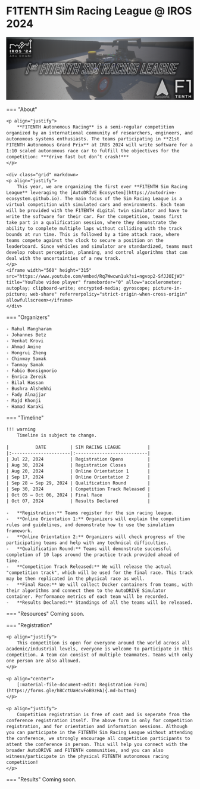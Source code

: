 # F1TENTH Sim Racing League @ IROS 2024

![F1TENTH Sim Racing League @ IROS 2024](../../assets/images/F1TENTH-Sim-Racing-League-IROS-2024.png)

=== "About"

    <p align="justify">
        **F1TENTH Autonomous Racing** is a semi-regular competition organized by an international community of researchers, engineers, and autonomous systems enthusiasts. The teams participating in **21st F1TENTH Autonomous Grand Prix** at IROS 2024 will write software for a 1:10 scaled autonomous race car to fulfill the objectives for the competition: ***drive fast but don’t crash!***
    </p>

    <div class="grid" markdown>
    <p align="justify">
        This year, we are organizing the first ever **F1TENTH Sim Racing League** leveraging the [AutoDRIVE Ecosystem](https://autodrive-ecosystem.github.io). The main focus of the Sim Racing League is a virtual competition with simulated cars and environments. Each team will be provided with the F1TENTH digital twin simulator and have to write the software for their car. For the competition, teams first take part in a qualification session, where they demonstrate the ability to complete multiple laps without colliding with the track bounds at run time. This is followed by a time attack race, where teams compete against the clock to secure a position on the leaderboard. Since vehicles and simulator are standardized, teams must develop robust perception, planning, and control algorithms that can deal with the uncertainties of a new track.
    </p>
    <iframe width="560" height="315" src="https://www.youtube.com/embed/Rq7Wwcwn1uk?si=ngvop2-SfJJOIjWJ" title="YouTube video player" frameborder="0" allow="accelerometer; autoplay; clipboard-write; encrypted-media; gyroscope; picture-in-picture; web-share" referrerpolicy="strict-origin-when-cross-origin" allowfullscreen></iframe>
    </div>

=== "Organizers"

    - Rahul Mangharam
    - Johannes Betz
    - Venkat Krovi
    - Ahmad Amine
    - Hongrui Zheng
    - Chinmay Samak
    - Tanmay Samak
    - Fabio Bonsignorio
    - Enrica Zereik
    - Bilal Hassan
    - Bushra Alshehhi
    - Fady Alnajjar
    - Majd Khonji
    - Hamad Karaki

=== "Timeline"
    
    !!! warning
        Timeline is subject to change.

    |          DATE         | SIM RACING LEAGUE          |
    |:----------------------|:---------------------------|
    | Jul 22, 2024          | Registration Opens         |
    | Aug 30, 2024          | Registration Closes        |
    | Aug 20, 2024          | Online Orientation 1       |
    | Sep 17, 2024          | Online Orientation 2       |
    | Sep 28 – Sep 29, 2024 | Qualification Round        |
    | Sep 30, 2024          | Competition Track Released |
    | Oct 05 – Oct 06, 2024 | Final Race                 |
    | Oct 07, 2024          | Results Declared           |

    -	**Registration:** Teams register for the sim racing league.
    -	**Online Orientation 1:** Organizers will explain the competition rules and guidelines, and demonstrate how to use the simulation framework.
    -	**Online Orientation 2:** Organizers will check progress of the participating teams and help with any technical difficulties.
    -	**Qualification Round:** Teams will demonstrate successful completion of 10 laps around the practice track provided ahead of time.
    -	**Competition Track Released:** We will release the actual "competition track", which will be used for the final race. This track may be then replicated in the physical race as well.
    -	**Final Race:** We will collect Docker containers from teams, with their algorithms and connect them to the AutoDRIVE Simulator container. Performance metrics of each team will be recorded.
    -	**Results Declared:** Standings of all the teams will be released.

=== "Resources"
    Coming soon.

=== "Registration"

    <p align="justify">
        This competition is open for everyone around the world across all academic/industrial levels, everyone is welcome to participate in this competition. A team can consist of multiple teammates. Teams with only one person are also allowed.
    </p>

    <p align="center">
        [:material-file-document-edit: Registration Form](https://forms.gle/hBCctUaHcvFoB9zHA){.md-button}
    </p>

    <p align="justify">
        Competition registration is free of cost and is seperate from the conference registration itself. The above form is only for competition registration, and for orientation and information sessions. Although you can participate in the F1TENTH Sim Racing League without attending the conference, we strongly encourage all competition participants to attent the conference in person. This will help you connect with the broader AutoDRIVE and F1TENTH communities, and you can also witness/participate in the physical F1TENTH autonomous racing competition!
    </p>

=== "Results"
    Coming soon.